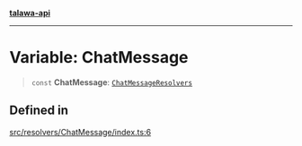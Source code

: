 [**talawa-api**](../../../README.md)

***

# Variable: ChatMessage

> `const` **ChatMessage**: [`ChatMessageResolvers`](../../../types/generatedGraphQLTypes/type-aliases/ChatMessageResolvers.md)

## Defined in

[src/resolvers/ChatMessage/index.ts:6](https://github.com/Suyash878/talawa-api/blob/e4413cec641a837926071678fed3c7f67234e31e/src/resolvers/ChatMessage/index.ts#L6)
